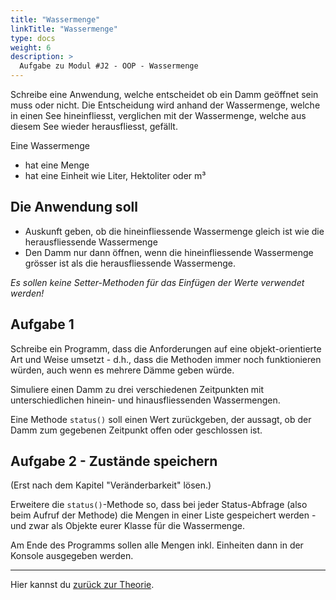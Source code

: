 ```yaml
---
title: "Wassermenge"
linkTitle: "Wassermenge"
type: docs
weight: 6
description: >
  Aufgabe zu Modul #J2 - OOP - Wassermenge
---
```


Schreibe eine Anwendung, welche entscheidet ob ein Damm geöffnet sein muss oder nicht.
Die Entscheidung wird anhand der Wassermenge, welche in einen See hineinfliesst, verglichen
mit der Wassermenge, welche aus diesem See wieder herausfliesst, gefällt.

Eine Wassermenge

- hat eine Menge
- hat eine Einheit wie Liter, Hektoliter oder m³

## Die Anwendung soll

- Auskunft geben, ob die hineinfliessende Wassermenge gleich ist wie die herausfliessende Wassermenge
- Den Damm nur dann öffnen, wenn die hineinfliessende Wassermenge grösser ist als die herausfliessende Wassermenge.

_Es sollen keine Setter-Methoden für das Einfügen der Werte verwendet werden!_

## Aufgabe 1

Schreibe ein Programm, dass die Anforderungen auf eine objekt-orientierte Art und Weise umsetzt - d.h., dass die Methoden immer noch funktionieren würden, auch wenn es mehrere Dämme geben würde.

Simuliere einen Damm zu drei verschiedenen Zeitpunkten mit unterschiedlichen hinein- und hinausfliessenden Wassermengen.

Eine Methode `status()` soll einen Wert zurückgeben, der aussagt, ob der Damm zum gegebenen Zeitpunkt offen oder geschlossen ist.

## Aufgabe 2 - Zustände speichern

(Erst nach dem Kapitel "Veränderbarkeit" lösen.)

Erweitere die `status()`-Methode so, dass bei jeder Status-Abfrage (also beim Aufruf der Methode) die Mengen in einer Liste gespeichert werden - und zwar als Objekte eurer Klasse für die Wassermenge.

Am Ende des Programms sollen alle Mengen inkl. Einheiten dann in der Konsole ausgegeben werden.

---

Hier kannst du [zurück zur Theorie](../../../../docs/02_java/04_java-oop).
